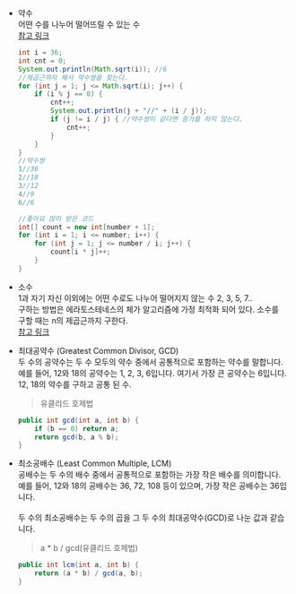 - 약수<br>
어떤 수를 나누어 떨어뜨릴 수 있는 수 <br>
[참고 링크](https://chwan.tistory.com/entry/Java-%EC%95%BD%EC%88%98%EC%9D%98-%EA%B0%9C%EC%88%98-%EA%B5%AC%ED%95%98%EA%B8%B0)
    ```java
    int i = 36;
    int cnt = 0;
    System.out.println(Math.sqrt(i)); //6
    //제곱근까지 해서 약수쌍을 찾는다. 
    for (int j = 1; j <= Math.sqrt(i); j++) {
        if (i % j == 0) {
            cnt++;
            System.out.println(j + "//" + (i / j));
            if (j != i / j) { //약수쌍이 같다면 증가를 하지 않는다.
                cnt++;
            }
        }
    }
    //약수쌍
    1//36
    2//18
    3//12
    4//9
    6//6
    ```

    ```java
    //좋아요 많이 받은 코드
    int[] count = new int[number + 1];    
    for (int i = 1; i <= number; i++) {
        for (int j = 1; j <= number / i; j++) {
            count[i * j]++;
        }
    }
    ```

- 소수<br>
1과 자기 자신 이외에는 어떤 수로도 나누어 떨어지지 않는 수
2, 3, 5, 7..<br>
구하는 방법은 에라토스테네스의 체가 알고리즘에 가정 최적화 되어 있다.
소수를 구할 때는 n의 제곱근까지 구한다. <br>
[참고 링크](
https://nahwasa.com/entry/%EC%97%90%EB%9D%BC%ED%86%A0%EC%8A%A4%ED%85%8C%EB%84%A4%EC%8A%A4%EC%9D%98-%EC%B2%B4-%ED%98%B9%EC%9D%80-%EC%86%8C%EC%88%98%ED%8C%90%EC%A0%95-%EC%8B%9C-%EC%A0%9C%EA%B3%B1%EA%B7%BC-%EA%B9%8C%EC%A7%80%EB%A7%8C-%ED%99%95%EC%9D%B8%ED%95%98%EB%A9%B4-%EB%90%98%EB%8A%94-%EC%9D%B4%EC%9C%A0)

- 최대공약수 (Greatest Common Divisor, GCD)<br>
두 수의 공약수는 두 수 모두의 약수 중에서 공통적으로 포함하는 약수를 말합니다. 
예를 들어, 12와 18의 공약수는 1, 2, 3, 6입니다. 여기서 가장 큰 공약수는 6입니다. <br> 12, 18의 약수를 구하고 공통 된 수.
    > 유클리드 호제법
    ```java
    public int gcd(int a, int b) {
        if (b == 0) return a;
        return gcd(b, a % b);
    }
    ```

- 최소공배수 (Least Common Multiple, LCM)<br>
공배수는 두 수의 배수 중에서 공통적으로 포함하는 가장 작은 배수를 의미합니다. 
예를 들어, 12와 18의 공배수는 36, 72, 108 등이 있으며, 가장 작은 공배수는 36입니다. <br><br>
두 수의 최소공배수는 두 수의 곱을 그 두 수의 최대공약수(GCD)로 나눈 값과 같습니다.
    > a * b / gcd(유클리드 호제법)
    ```java
    public int lcm(int a, int b) {
        return (a * b) / gcd(a, b);
    }
    ```